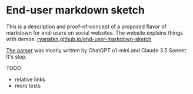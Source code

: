 # End-user markdown sketch

This is a description and proof-of-concept
of a proposed flavor of markdown for end-users on social websites.
The website explains things with demos:
[ryanatkn.github.io/end-user-markdown-sketch](https://ryanatkn.github.io/end-user-markdown-sketch)

[The parser](/src/lib/parse_markdown.ts) was mostly written by ChatGPT o1-mini and Claude 3.5 Sonnet.
It's slop.

TODO

- relative links
- more tests
